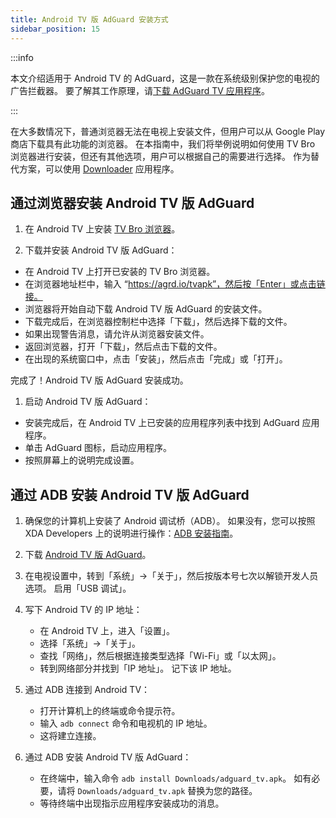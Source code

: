 ```yaml
---
title: Android TV 版 AdGuard 安装方式
sidebar_position: 15
---
```


:::info

本文介绍适用于 Android TV 的 AdGuard，这是一款在系统级别保护您的电视的广告拦截器。 要了解其工作原理，请[下载 AdGuard TV 应用程序](https://agrd.io/tvapk)。

:::

在大多数情况下，普通浏览器无法在电视上安装文件，但用户可以从 Google Play 商店下载具有此功能的浏览器。 在本指南中，我们将举例说明如何使用 TV Bro 浏览器进行安装，但还有其他选项，用户可以根据自己的需要进行选择。 作为替代方案，可以使用 [Downloader](https://play.google.com/store/apps/details?id=com.esaba.downloader) 应用程序。

## 通过浏览器安装 Android TV 版 AdGuard

1. 在 Android TV 上安装 [TV Bro 浏览器](https://play.google.com/store/apps/details?id=com.phlox.tvwebbrowser)。

2. 下载并安装 Android TV 版 AdGuard：

- 在 Android TV 上打开已安装的 TV Bro 浏览器。
- 在浏览器地址栏中，输入 “https://agrd.io/tvapk”，然后按「Enter」或点击链接。
- 浏览器将开始自动下载 Android TV 版 AdGuard 的安装文件。
- 下载完成后，在浏览器控制栏中选择「下载」，然后选择下载的文件。
- 如果出现警告消息，请允许从浏览器安装文件。
- 返回浏览器，打开「下载」，然后点击下载的文件。
- 在出现的系统窗口中，点击「安装」，然后点击「完成」或「打开」。

完成了！Android TV 版 AdGuard 安装成功。

1. 启动 Android TV 版 AdGuard：

- 安装完成后，在 Android TV 上已安装的应用程序列表中找到 AdGuard 应用程序。
- 单击 AdGuard 图标，启动应用程序。
- 按照屏幕上的说明完成设置。

## 通过 ADB 安装 Android TV 版 AdGuard

1. 确保您的计算机上安装了 Android 调试桥（ADB）。 如果没有，您可以按照 XDA Developers 上的说明进行操作：[ADB 安装指南](https://www.xda-developers.com/install-adb-windows-macos-linux)。

2. 下载 [Android TV 版 AdGuard](https://agrd.io/tvapk)。

3. 在电视设置中，转到「系统」→「关于」，然后按版本号七次以解锁开发人员选项。 启用「USB 调试」。

4. 写下 Android TV 的 IP 地址：

   - 在 Android TV 上，进入「设置」。
   - 选择「系统」→「关于」。
   - 查找「网络」，然后根据连接类型选择「Wi-Fi」或「以太网」。
   - 转到网络部分并找到「IP 地址」。 记下该 IP 地址。

5. 通过 ADB 连接到 Android TV：

   - 打开计算机上的终端或命令提示符。
   - 输入 `adb connect` 命令和电视机的 IP 地址。
   - 这将建立连接。

6. 通过 ADB 安装 Android TV 版 AdGuard：

   - 在终端中，输入命令 `adb install Downloads/adguard_tv.apk`。 如有必要，请将 `Downloads/adguard_tv.apk` 替换为您的路径。
   - 等待终端中出现指示应用程序安装成功的消息。
